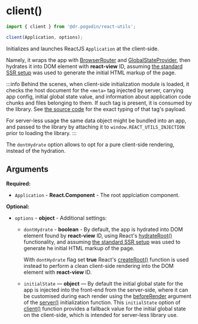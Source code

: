 # client()
```jsx
import { client } from '@dr.pogodin/react-utils';

client(Application, options);
```
Initializes and launches ReactJS `Application` at the client-side.

Namely, it wraps the app with [BrowserRouter] and [GlobalStateProvider],
then hydrates it into DOM element with **react-view** ID, assuming
[the standard SSR setup][server()] was used to generate the initial HTML markup
of the page.

:::info
Behind the scenes, when client-side initialization module is loaded, it checks
the host document for the `<meta>` tag injected by server, carrying app config,
initial global state value, and information about application code chunks and
files belonging to them. If such tag is present, it is consumed by the library.
See [the source code](https://github.com/birdofpreyru/react-utils/blob/a898902751b48fa37b0b4af5f2ba1f4e8743db77/src/shared/utils/globalState.ts#L9-L14)
for the exact typing of that tag's payload.

For server-less usage the same data object might be bundled into an app,
and passed to the library by attaching it to `window.REACT_UTILS_INJECTION`
prior to loading the library.
:::

The `dontHydrate` option allows to opt for a pure client-side rendering, instead
of the hydration.

## Arguments
**Required:**
- `Application` - **React.Component** - The root applciation component.

**Optional:**
- `options` - **object** - Additional settings:
  - `dontHydrate` - **boolean** - By default, the app is hydrated into DOM
    element found by **react-view** ID, using React's [hydrateRoot()] functionality,
    and  assuming [the standard SSR setup][server()] was used to generate 
    he initial HTML markup of the page.

    With `dontHydrate` flag set **true** React's [createRoot()] function is used
    instead to perform a clean client-side rendering into the DOM element with
    **react-view** ID.

  - `initialState` &mdash; **object** &mdash; By default the initial global
    state for the app is injected into the front-end from the server-side,
    where it can be customised during each render using the [beforeRender]
    argument of the [server()] initialization function. This `initialState`
    option of [client()] function provides a fallback value for the initial
    global state on the client-side, which is intended for server-less library
    use.

<!-- links -->
[beforeRender]: /docs/api/functions/server#arguments-beforerender
[client()]: #
[BrowserRouter]: https://reactrouter.com/docs/en/v6/api#browserrouter
[GlobalStateProvider]: https://dr.pogodin.studio/docs/react-global-state/docs/api/components/globalstateprovider
[server()]: /docs/api/functions/server
[createRoot()]: https://reactjs.org/docs/react-dom-client.html#createroot
[hydrateRoot()]: https://reactjs.org/docs/react-dom-client.html#hydrateroot